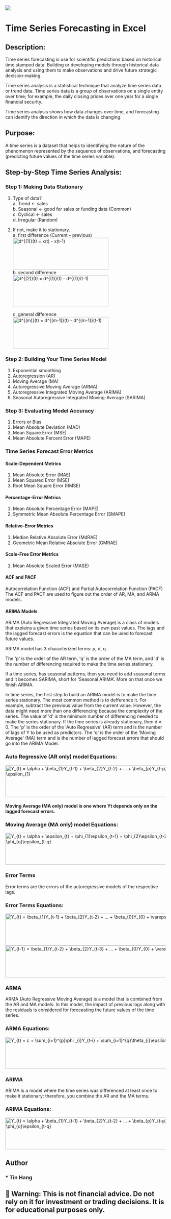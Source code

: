 <img src="Time_Series_Excel.PNG">

# Time Series Forecasting in Excel  

## Description:  
Time series forecasting is use for scientific predictions based on historical time stamped data. Building or developing models through historical data analysis and using them to make observations and drive future strategic decision-making.  

Time series analysis is a statistical technique that analyze time series data or trend data. Time series data is a group of observations on a single entity over time; for example, the daily closing prices over one year for a single financial security.  

Time series analysis shows how data changes over time, and forecasting can identify the direction in which the data is changing.  

## Purpose:  
A time series is a dataset that helps to identifying the nature of the phenomenon represented by the sequence of observations, and forecasting (predicting future values of the time series variable).   

## Step-by-Step Time Series Analysis:  
### Step 1: Making Data Stationary
   1. Type of data?  
      a. Trend <- sales   
      b. Seasonal <- good for sales or funding data (Common)    
      c. Cyclical <- sales  
      d. Irregular (Random)  
   2. If not, make it to stationary.  
      a. first difference (Current – previous)       
      <img src="https://latex.codecogs.com/svg.image?d^{(1)}(t)&space;=&space;x(t)&space;-&space;x(t-1)" title="d^{(1)}(t) = x(t) - x(t-1)" width="300" height="100">     
      b. second difference  
      <img src="https://latex.codecogs.com/svg.image?d^{(2)}(t)&space;=&space;d^{(1)}(t)&space;-&space;d^{(1)}(t-1)" title="d^{(2)}(t) = d^{(1)}(t) - d^{(1)}(t-1)" width="300" height="100">     
      
      c. general difference     
      <img src="https://latex.codecogs.com/svg.image?d^{(m)}(t)&space;=&space;d^{(m-1)}(t)&space;-&space;d^{(m-1)}(t-1)" title="d^{(m)}(t) = d^{(m-1)}(t) - d^{(m-1)}(t-1)" width="300" height="100">  
      
### Step 2: Building Your Time Series Model
   1. Exponential smoothing  
   2. Autoregression (AR)  
   3. Moving Average (MA)  
   4. Autoregressive Moving Average (ARMA)  
   5. Autoregressive Integrated Moving Average (ARIMA)  
   6. Seasonal Autoregressive Integrated Moving-Average (SARIMA)   
### Step 3: Evaluating Model Accuracy
   1. Errors or Bias  
   2. Mean Absolute Deviation (MAD)  
   3. Mean Square Error (MSE)  
   4. Mean Absolute Percent Error (MAPE)  
   
### Time Series Forecast Error Metrics  
#### Scale-Dependent Metrics  
   1. Mean Absolute Error (MAE)  
   2. Mean Squared Error (MSE)  
   3. Root Mean Square Error (RMSE)  
#### Percentage-Error Metrics  
   1. Mean Absolute Percentage Error (MAPE)
   2. Symmetric Mean Absolute Percentage Error (SMAPE)  
#### Relative-Error Metrics  
   1. Median Relative Absolute Error (MdRAE)  
   2. Geometric Mean Relative Absolute Error (GMRAE)  
#### Scale-Free Error Metrics  
   1. Mean Absolute Scaled Error (MASE)  

#### ACF and PACF  
Autocorrelation Function (ACF) and Partial Autocorrelation Function (PACF) The ACF and PACF are used to figure out the order of AR, MA, and ARMA models.  

#### ARIMA Models  
ARIMA (Auto Regressive Integrated Moving Average) is a class of models that explains a given time series based on its own past values. The lags and the lagged forecast errors is the equation that can be used to forecast future values. 

ARIMA model has 3 characterized terms: p, d, q.  

The 'p' is the order of the AR term, 'q' is the order of the MA term, and 'd' is the number of differencing required to make the time series stationary.

If a time series, has seasonal patterns, then you need to add seasonal terms and it becomes SARIMA, short for ‘Seasonal ARIMA’. More on that once we finish ARIMA.  

In time series, the first step to build an ARIMA model is to make the time series stationary. The most common method is to defference it. For example, subtract the previous value from the current value.  However, the data might need more than one differencing because the complexity of the series. The value of 'd' is the minimum number of differencing needed to make the series stationary. If the time series is already stationary, then d = 0. The 'p' is the order of the 'Auto Regressive' (AR) term and is the number of lags of Y to be used as predictors. The 'q' is the order of the 'Moving Average' (MA) term and is the number of lagged forecast errors that should go into the ARIMA Model.        

### Auto Regressive (AR only) model Equations:  
<img src="https://latex.codecogs.com/svg.image?Y_{t}&space;=&space;\alpha&space;&plus;&space;\beta_{1}Y_{t-1}&space;&plus;&space;\beta_{2}Y_{t-2}&space;&plus;&space;...&space;&plus;&space;\beta_{p}Y_{t-p}&space;&plus;&space;\epsilon_{1}" title="Y_{t} = \alpha + \beta_{1}Y_{t-1} + \beta_{2}Y_{t-2} + ... + \beta_{p}Y_{t-p} + \epsilon_{1}" width="600" height="100">
   
#### Moving Average (MA only) model is one where Yt depends only on the lagged forecast errors.  

### Moving Average (MA only) model Equations:  
<img src="https://latex.codecogs.com/svg.image?Y_{t}&space;=&space;\alpha&space;&space;&plus;&space;\epsilon_{t}&space;&plus;&space;\phi_{1}\epsilon_{t-1}&space;&plus;&space;\phi_{2}\epsilon_{t-2}...&plus;&space;\phi_{q}\epsilon_{t-q}" title="Y_{t} = \alpha + \epsilon_{t} + \phi_{1}\epsilon_{t-1} + \phi_{2}\epsilon_{t-2}...+ \phi_{q}\epsilon_{t-q}" width="600" height="100">  

### Error Terms   
Error terms are the errors of the autoregressive models of the respective lags.  

### Error Terms Equations:    

<img src="https://latex.codecogs.com/svg.image?Y_{t}&space;=&space;\beta_{1}Y_{t-1}&space;&plus;&space;\beta_{2}Y_{t-2}&space;&plus;&space;...&space;&plus;&space;\beta_{0}Y_{0}&space;&plus;&space;\varepsilon_{t}" title="Y_{t} = \beta_{1}Y_{t-1} + \beta_{2}Y_{t-2} + ... + \beta_{0}Y_{0} + \varepsilon_{t}" width="600" height="100">  

<img src="https://latex.codecogs.com/svg.image?Y_{t-1}&space;=&space;\beta_{1}Y_{t-2}&space;&plus;&space;\beta_{2}Y_{t-3}&space;&plus;&space;...&space;&plus;&space;\beta_{0}Y_{0}&space;&plus;&space;\varepsilon_{t-1}" title="Y_{t-1} = \beta_{1}Y_{t-2} + \beta_{2}Y_{t-3} + ... + \beta_{0}Y_{0} + \varepsilon_{t-1}" width="600" height="100">  

### ARMA  
ARMA (Auto Regressive Moving Average) is a model that is combined from the AR and MA models. In this model, the impact of previous lags along with the residuals is considered for forecasting the future values of the time series.  

### ARMA Equations:
<img src="https://latex.codecogs.com/svg.image?Y_{t}&space;=&space;c&space;&plus;&space;\sum_{i=1}^{p}\phi&space;_{i}Y_{t-i}&space;&plus;&space;\sum_{i=1}^{q}\theta_{i}\epsilon&space;_{t-1}&plus;\epsilon_{t}" title="Y_{t} = c + \sum_{i=1}^{p}\phi _{i}Y_{t-i} + \sum_{i=1}^{q}\theta_{i}\epsilon _{t-1}+\epsilon_{t}" width="1000" height="100">

### ARIMA  
ARIMA is a model where the time series was differenced at least once to make it stationary; therefore, you combine the AR and the MA terms. 

### ARIMA Equations:    
<img src="https://latex.codecogs.com/svg.image?Y_{t}&space;=&space;\alpha&space;&plus;&space;\beta_{1}Y_{t-1}&space;&plus;&space;\beta_{2}Y_{t-2}&space;&plus;&space;...&space;&plus;&space;\beta_{p}Y_{t-p}\epsilon_{t}&space;&plus;&space;\phi_{1}\epsilon_{t-1}&space;&plus;&space;\phi_{2}\epsilon_{t-2}&space;&plus;&space;...&space;&plus;&space;\phi_{q}\epsilon_{t-q}" title="Y_{t} = \alpha + \beta_{1}Y_{t-1} + \beta_{2}Y_{t-2} + ... + \beta_{p}Y_{t-p}\epsilon_{t} + \phi_{1}\epsilon_{t-1} + \phi_{2}\epsilon_{t-2} + ... + \phi_{q}\epsilon_{t-q}" width="1000" height="100">
  
## Author  
### * Tin Hang  

## 🔴 Warning: This is not financial advice. Do not rely on it for investment or trading decisions. It is for educational purposes only.  
